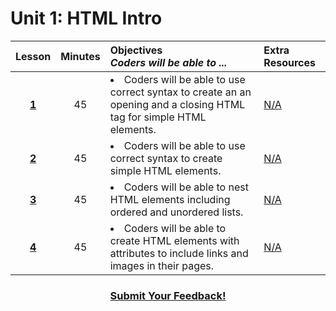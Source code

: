 # Unit 1: HTML Intro
|Lesson|Minutes|Objectives <br> *Coders will be able to ...*|Extra Resources|
|:-------:|:-------:|:-------|:-------|
|[**1**](https://docs.google.com/presentation/d/1wKD2IDTmRylzpIyra4y4EtDH2dxBq7Rm0Ns1JugfRUo/edit?usp=sharing)|45| <li>Coders will be able to use correct syntax to create an an opening and a closing HTML tag for simple HTML elements.</li>  |[N/A]()|
|[**2**](https://docs.google.com/presentation/d/1gXWIZF9SEGTuMQSwPdOL3w4aBMl9gGC-olPydTM8_Kk/edit?usp=sharing)|45|<li>Coders will be able to use correct syntax to create simple HTML elements.</li> |[N/A]()|
|[**3**](https://docs.google.com/presentation/d/1w1KSNgJ-wM9UwQJWIa31NIoixEuQKereuSnYtYA7jCA/edit?usp=sharing)|45|<li> Coders will be able to nest HTML elements including ordered and unordered lists.</li> |[N/A]()|
|[**4**](https://docs.google.com/presentation/d/1Z-nW9iT8D_P5uAkL6ag7R3oqBcXKL5gFpjf_qq5J04g/edit?usp=sharing)|45|<li> Coders will be able to create HTML elements with attributes to include links and images in their pages. </li>|[N/A]()|




<h3 align="center"><a href="https://docs.google.com/forms/d/e/1FAIpQLSfx0wkLyw_jSOhWR2yY8GTR8TV2NXYZc40us7aPHnl9bO6WAQ/viewform">Submit Your Feedback!</a></h3>


